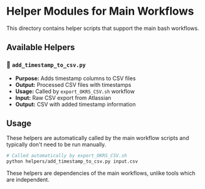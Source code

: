 # Helper Modules for Main Workflows

This directory contains helper scripts that support the main bash workflows.

## Available Helpers

### 📝 `add_timestamp_to_csv.py`
- **Purpose:** Adds timestamp columns to CSV files
- **Output:** Processed CSV files with timestamps
- **Usage:** Called by `export_OKRS_CSV.sh` workflow
- **Input:** Raw CSV export from Atlassian
- **Output:** CSV with added timestamp information

## Usage

These helpers are automatically called by the main workflow scripts and typically don't need to be run manually.

```bash
# Called automatically by export_OKRS_CSV.sh
python helpers/add_timestamp_to_csv.py input.csv
```

These helpers are dependencies of the main workflows, unlike tools which are independent. 